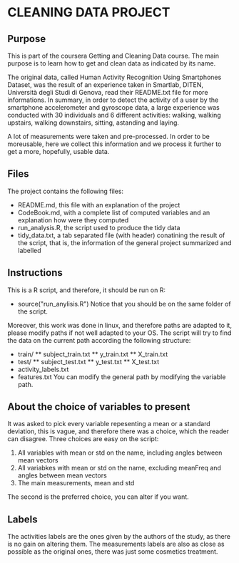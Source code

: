 CLEANING DATA PROJECT
==========

## Purpose

This is part of the coursera Getting and Cleaning Data course.
The main purpose is to learn how to get and clean data as indicated by its name.

The original data, called Human Activity Recognition Using Smartphones Dataset, was the result of an experience taken in Smartlab, DITEN, Università degli Studi di Genova, read their README.txt file for more informations.
In summary, in order to detect the activity of a user by the smartphone accelerometer and gyroscope data, a large experience was conducted with 30 individuals and 6 different activities: walking, walking upstairs, walking downstairs, sitting, astanding and laying.

A lot of measurements were taken and pre-processed. In order to be moreusable, here we collect this information and we process it further to get a more, hopefully, usable data.


## Files

The project contains the following files:
* README.md, this file with an explanation of the project
* CodeBook.md, with a complete list of computed variables and an explanation how were they computed
* run_analysis.R, the script used to produce the tidy data
* tidy_data.txt, a tab separated file (with header) conatining the result of the script, that is, the information of the general project summarized and labelled


## Instructions

This is a R script, and therefore, it should be run on R:
* source("run_anylisis.R")
Notice that you should be on the same folder of the script.

Moreover, this work was done in linux, and therefore paths are adapted to it, please modify paths if not well adapted to your OS. The script will try to find the data on the current path according the following structure:
* train/
** subject_train.txt
** y_train.txt
** X_train.txt
* test/
** subject_test.txt
** y_test.txt
** X_test.txt
* activity_labels.txt
* features.txt
You can modify the general path by modifying the variable path.


## About the choice of variables to present

It was asked to pick every variable repesenting a mean or a standard deviation, this is vague, and therefore there was a choice, which the reader can disagree. 
Three choices are easy on the script:
1. All variables with mean or std on the name, including angles between mean vectors
2. All variabkes with mean or std on the name, excluding meanFreq and angles between mean vectors
3. The main measurements, mean and std

The second is the preferred choice, you can alter if you want.


## Labels

The activities labels are the ones given by the authors of the study, as there is no gain on altering them.
The measurements labels are also as close as possible as the original ones, there was just some cosmetics treatment.

